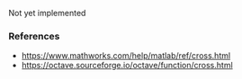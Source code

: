 Not yet implemented

### References

- https://www.mathworks.com/help/matlab/ref/cross.html
- https://octave.sourceforge.io/octave/function/cross.html
